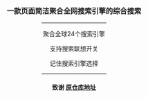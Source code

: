 <div align=center>

<h3>一款页面简洁聚合全网搜索引擎的综合搜索</h3>
<hr width=150>
<p>聚合全球24个搜索引擎</p>
<p>支持搜索联想开关</p>
<p>记住搜索引擎选择</p>
<hr width=150>

#### 致谢 [原仓库地址](https://github.com/yitd/juso.vip)

</div>


